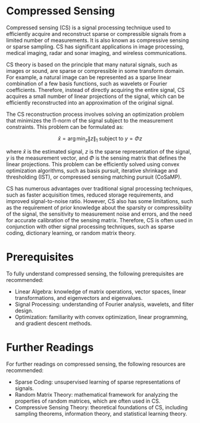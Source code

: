 # Compressed Sensing

Compressed sensing (CS) is a signal processing technique used to efficiently acquire and reconstruct sparse or compressible signals from a limited number of measurements. It is also known as compressive sensing or sparse sampling. CS has significant applications in image processing, medical imaging, radar and sonar imaging, and wireless communications.

CS theory is based on the principle that many natural signals, such as images or sound, are sparse or compressible in some transform domain. For example, a natural image can be represented as a sparse linear combination of a few basis functions, such as wavelets or Fourier coefficients. Therefore, instead of directly acquiring the entire signal, CS acquires a small number of linear projections of the signal, which can be efficiently reconstructed into an approximation of the original signal.

The CS reconstruction process involves solving an optimization problem that minimizes the l1-norm of the signal subject to the measurement constraints. This problem can be formulated as:

$$\hat{x} = \arg\min_{z} \|z\|_1 \text{ subject to } y = \Phi z$$

where $\hat{x}$ is the estimated signal, $z$ is the sparse representation of the signal, $y$ is the measurement vector, and $\Phi$ is the sensing matrix that defines the linear projections. This problem can be efficiently solved using convex optimization algorithms, such as basis pursuit, iterative shrinkage and thresholding (IST), or compressed sensing matching pursuit (CoSaMP).

CS has numerous advantages over traditional signal processing techniques, such as faster acquisition times, reduced storage requirements, and improved signal-to-noise ratio. However, CS also has some limitations, such as the requirement of prior knowledge about the sparsity or compressibility of the signal, the sensitivity to measurement noise and errors, and the need for accurate calibration of the sensing matrix. Therefore, CS is often used in conjunction with other signal processing techniques, such as sparse coding, dictionary learning, or random matrix theory.

# Prerequisites

To fully understand compressed sensing, the following prerequisites are recommended:

- Linear Algebra: knowledge of matrix operations, vector spaces, linear transformations, and eigenvectors and eigenvalues.
- Signal Processing: understanding of Fourier analysis, wavelets, and filter design.
- Optimization: familiarity with convex optimization, linear programming, and gradient descent methods.

# Further Readings

For further readings on compressed sensing, the following resources are recommended:

- Sparse Coding: unsupervised learning of sparse representations of signals.
- Random Matrix Theory: mathematical framework for analyzing the properties of random matrices, which are often used in CS.
- Compressive Sensing Theory: theoretical foundations of CS, including sampling theorems, information theory, and statistical learning theory.
